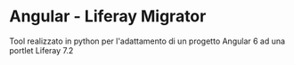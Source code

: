 # Angular - Liferay Migrator

Tool realizzato in python per l'adattamento di un progetto Angular 6 
ad una portlet Liferay 7.2